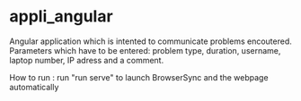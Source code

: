 # appli_angular

Angular application which is intented to communicate problems encoutered.
Parameters which have to be entered: problem type, duration, username, laptop number, IP adress and a comment.

How to run :
run "run serve" to launch BrowserSync and the webpage automatically
